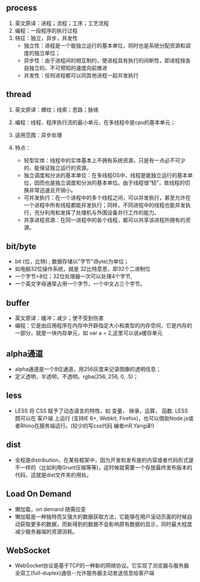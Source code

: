 ## process
1. 英文原译：进程；流程；工序；工艺流程
2. 编程：一段程序的执行过程
3. 特征：独立，异步，并发性
    - 独立性：进程是一个能独立运行的基本单位，同时也是系统分配资源和调度的独立单位；
    -  异步性：由于进程间的相互制约，使进程具有执行的间断性，即进程按各自独立的、不可预知的速度向前推进
    - 并发性：任何进程都可以同其他进程一起并发执行

## thread
1. 英文原译：螺纹；线索；思路；脉络
2. 编程：线程、程序执行流的最小单元，在多线程中是cpu的基本单元；
3. 适用范围：异步处理
4. 特点：
    
    - 轻型实体：线程中的实体基本上不拥有系统资源，只是有一点必不可少的、能保证独立运行的资源。  
    - 独立调度和分派的基本单位：在多线程OS中，线程是能独立运行的基本单位，因而也是独立调度和分派的基本单位。由于线程很“轻”，故线程的切换非常迅速且开销小。  
    - 可并发执行：在一个进程中的多个线程之间，可以并发执行，甚至允许在一个进程中所有线程都能并发执行；同样，不同进程中的线程也能并发执行，充分利用和发挥了处理机与外围设备并行工作的能力。
    - 共享进程资源：在同一进程中的各个线程，都可以共享该进程所拥有的资源。

## bit/byte
- bit (位，比特) ; 数据存储以"字节"(Byte)为单位；  
- 如电脑32位操作系统，就是 32比特意思，即32个二进制位
-  一个字节=8位；32位处理器一次可以处理4个字节,
-  一个英文字母通常占用一个字节，一个中文占三个字节。

## buffer
- 英文原译：缓冲；减少；使不受到伤害
- 编程：它是由应用程序在内存中开辟指定大小和类型的内存空间，它是内存的一部分，就是一块内存单元，如 var a = 2,这里可以说a缓存单元

## alpha通道
- alpha通道是一个8位通道，用256灰度来记录图像的透明信息；
- 定义透明，半透明，不透明。rgba(256, 256, 0, .5)；

## less
- LESS 将 CSS 赋予了动态语言的特性，如 变量， 继承，运算， 函数. LESS 既可以在 客户端 上运行 (支持IE 6+, Webkit, Firefox)，也可以借助Node.js或者Rhino在服务端运行。(较少的写css代码  编者mR.Yang译!)
    
## dist
- 全程是distribution，在某些框架中，因为开发和发布是的内容或者代码形式是不一样的（比如利用Grunt压缩等等)，这时候就需要一个存放最终发布版本的代码，这就是dist文件夹的用处。

## Load On Demand
- 懒加载，on demand 随需应变
- 懒加载是一种独特而又强大的数据获取方法，它能够在用户滚动页面的时候自动获取更多的数据，而新得到的数据不会影响原有数据的显示，同时最大程度减少服务器端的资源消耗。

## WebSocket

- WebSocket协议是基于TCP的一种新的网络协议。它实现了浏览器与服务器全双工(full-duplex)通信--允许服务器主动发送信息给客户端
